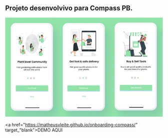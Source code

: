<h2>Projeto desenvolvivo para Compass PB.</h2>

<img src="./img/figma.JPG">

<a href="https://matheusvleite.github.io/onboarding-compass/" target_"blank">DEMO AQUI</a>
